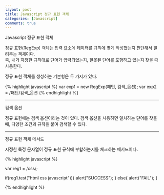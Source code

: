 ```yaml
---
layout: post
title: Javascript 정규 표현 객체
categories: [Javascript]
comments: true
---
```


Javascript 정규 표현 객체

정규 표현(RegExp) 객체는 입력 요소에 데이터를 규칙에 맞게 작성했는지 판단해서 알려주는 객체이다.  
즉, 내가 지정한 규칙대로 단어가 입력되었는지, 잘못된 단어를 포함하고 있는지 찾을 때 사용한다.

정규 표현 객체를 생성하는 기본형은 두 가지가 있다.

{% highlight javascript %}
var exp1 = new RegExp(패턴, 검색_옵션);
var exp2 = /패턴/검색_옵션
{% endhighlight %}

-------------

검색 옵션

정규 표현에는 검색 옵션이라는 것이 있다. 검색 옵션을 사용하면 일치하는 단어를 찾을 때, 다양한 조건과 규칙을 붙여 검색할 수 있다.

-------------

정규 표현 객체 메서드

지정한 특정 문자열이 정규 표현 규칙에 부합하는지를 체크하는 메서드이다.

{% highlight javascript %}

var reg1 = /css/;

if(reg1.test("html css javascript")){
    alert("SUCCESS");
}
else{
    alert("FAIL");
}

{% endhighlight %}










